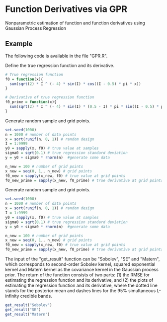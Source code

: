 # Function Derivatives via GPR 
Nonparametric estimation of function and function derivatives using Gaussian Process Regression 

## Example
The following code is available in the file "GPR.R".

Define the true regression function and its derivative.
```R
# True regression function
f0 = function(x){
  sum(sqrt(2) * I ^ (- 4) * sin(I) * cos((I - 0.5) * pi * x))
}

# Derivative of true regression function
f0_prime = function(x){
  sum(sqrt(2) * I ^ (- 4) * sin(I) * (0.5 - I) * pi * sin((I - 0.5) * pi * x))
}
```

Generate random sample and grid points.
```R
set.seed(1000)
n = 1000 # number of data points
x = sort(runif(n, 0, 1)) # random design
I = 1:9999
y0 = sapply(x, f0) # true value at samples
sigma0 = sqrt(0.1) # true regression standard deviation
y = y0 + sigma0 * rnorm(n)  #generate some data

n_new = 100 # number of grid points
x_new = seq(0, 1,, n_new) # grid points
f0_new = sapply(x_new, f0) # true value at grid points
f0_new_prime = sapply(x_new, f0_prime) # true derivative at grid points
```

Generate random sample and grid points.
```R
set.seed(1000)
n = 1000 # number of data points
x = sort(runif(n, 0, 1)) # random design
I = 1:9999
y0 = sapply(x, f0) # true value at samples
sigma0 = sqrt(0.1) # true regression standard deviation
y = y0 + sigma0 * rnorm(n)  #generate some data

n_new = 100 # number of grid points
x_new = seq(0, 1,, n_new) # grid points
f0_new = sapply(x_new, f0) # true value at grid points
f0_new_prime = sapply(x_new, f0_prime) # true derivative at grid points
```

The input of the "get_result" function can be "Sobolev", "SE" and "Matern", which corresponds to second-order Sobolev kernel, squared exponential kernel and Matern kernel as the covariance kernel in the Gaussian process prior. The return of the function consists of two parts: (1) the RMSE for estimating the regression function and its derivative, and (2) the plots of estimating the regression function and its derivative, where the dotted line stands for the posterior mean and dashes lines for the 95% simultaneous L-infinity credible bands. 

```R
get_result("Sobolev")
get_result("SE")
get_result("Matern")
```


